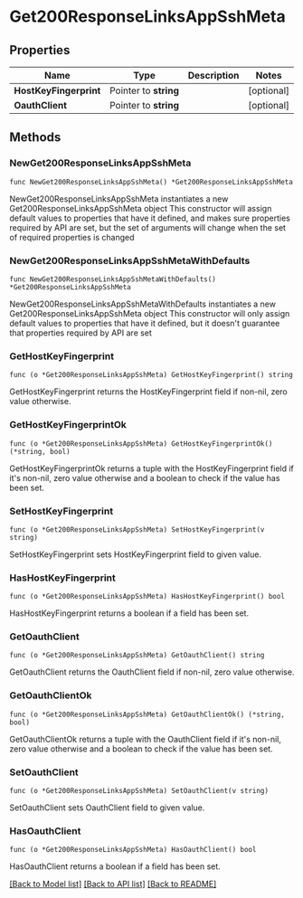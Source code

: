 # Get200ResponseLinksAppSshMeta

## Properties

Name | Type | Description | Notes
------------ | ------------- | ------------- | -------------
**HostKeyFingerprint** | Pointer to **string** |  | [optional] 
**OauthClient** | Pointer to **string** |  | [optional] 

## Methods

### NewGet200ResponseLinksAppSshMeta

`func NewGet200ResponseLinksAppSshMeta() *Get200ResponseLinksAppSshMeta`

NewGet200ResponseLinksAppSshMeta instantiates a new Get200ResponseLinksAppSshMeta object
This constructor will assign default values to properties that have it defined,
and makes sure properties required by API are set, but the set of arguments
will change when the set of required properties is changed

### NewGet200ResponseLinksAppSshMetaWithDefaults

`func NewGet200ResponseLinksAppSshMetaWithDefaults() *Get200ResponseLinksAppSshMeta`

NewGet200ResponseLinksAppSshMetaWithDefaults instantiates a new Get200ResponseLinksAppSshMeta object
This constructor will only assign default values to properties that have it defined,
but it doesn't guarantee that properties required by API are set

### GetHostKeyFingerprint

`func (o *Get200ResponseLinksAppSshMeta) GetHostKeyFingerprint() string`

GetHostKeyFingerprint returns the HostKeyFingerprint field if non-nil, zero value otherwise.

### GetHostKeyFingerprintOk

`func (o *Get200ResponseLinksAppSshMeta) GetHostKeyFingerprintOk() (*string, bool)`

GetHostKeyFingerprintOk returns a tuple with the HostKeyFingerprint field if it's non-nil, zero value otherwise
and a boolean to check if the value has been set.

### SetHostKeyFingerprint

`func (o *Get200ResponseLinksAppSshMeta) SetHostKeyFingerprint(v string)`

SetHostKeyFingerprint sets HostKeyFingerprint field to given value.

### HasHostKeyFingerprint

`func (o *Get200ResponseLinksAppSshMeta) HasHostKeyFingerprint() bool`

HasHostKeyFingerprint returns a boolean if a field has been set.

### GetOauthClient

`func (o *Get200ResponseLinksAppSshMeta) GetOauthClient() string`

GetOauthClient returns the OauthClient field if non-nil, zero value otherwise.

### GetOauthClientOk

`func (o *Get200ResponseLinksAppSshMeta) GetOauthClientOk() (*string, bool)`

GetOauthClientOk returns a tuple with the OauthClient field if it's non-nil, zero value otherwise
and a boolean to check if the value has been set.

### SetOauthClient

`func (o *Get200ResponseLinksAppSshMeta) SetOauthClient(v string)`

SetOauthClient sets OauthClient field to given value.

### HasOauthClient

`func (o *Get200ResponseLinksAppSshMeta) HasOauthClient() bool`

HasOauthClient returns a boolean if a field has been set.


[[Back to Model list]](../README.md#documentation-for-models) [[Back to API list]](../README.md#documentation-for-api-endpoints) [[Back to README]](../README.md)


